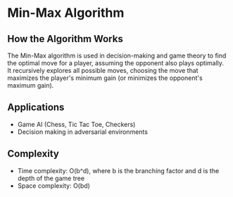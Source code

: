 # Min-Max Algorithm

## How the Algorithm Works
The Min-Max algorithm is used in decision-making and game theory to find the optimal move for a player, assuming the opponent also plays optimally. It recursively explores all possible moves, choosing the move that maximizes the player's minimum gain (or minimizes the opponent's maximum gain).

## Applications
- Game AI (Chess, Tic Tac Toe, Checkers)
- Decision making in adversarial environments

## Complexity
- Time complexity: O(b^d), where b is the branching factor and d is the depth of the game tree
- Space complexity: O(bd) 